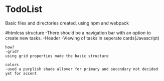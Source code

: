 # TodoList
Basic files and directories created, using npm and webpack

#htmlcss structure
    -There should be a navigation bar with an option to create new tasks.
    -Header
    -Viewing of tasks in seperate cards(Javascript)

    how?
    -grid?
    using grid properties made the basic structure

    colors
    -used a purplish shade allover for primary and secondary not decided yet for accent

